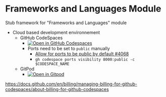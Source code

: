 # Frameworks and Languages Module
Stub framework for "Frameworks and Languages" module

* Cloud based development environnement
    * GitHub CodeSpaces
        * [![Open in GitHub Codespaces](https://github.com/codespaces/badge.svg)](https://codespaces.new/calaldees/frameworks_and_languages_module?quickstart=1)
        * Ports need to be set to `public` manually
            * [Allow for ports to be public by default #4068](https://github.com/orgs/community/discussions/4068)
            * `gh codespace ports visibility 8000:public -c $CODESPACE_NAME`
    * GitPod
        * [![Open in Gitpod](https://gitpod.io/button/open-in-gitpod.svg)](https://gitpod.io/#https://github.com/calaldees/frameworks_and_languages_module)



https://docs.github.com/en/billing/managing-billing-for-github-codespaces/about-billing-for-github-codespaces
